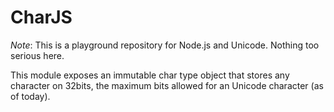 # CharJS

*Note*: This is a playground repository for Node.js and Unicode. Nothing too serious here.

This module exposes an immutable char type object that stores any character on 32bits, the maximum bits allowed for an Unicode character (as of today).
